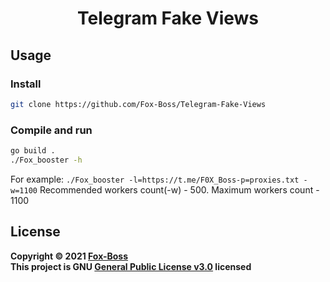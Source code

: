 <h1 align="center">Telegram Fake Views</h1>
<div align="center">
</div>

## Usage
### Install
```sh
git clone https://github.com/Fox-Boss/Telegram-Fake-Views
```
### Compile and run
```sh
go build .
./Fox_booster -h
```
For example: `./Fox_booster -l=https://t.me/F0X_Boss-p=proxies.txt -w=1100`
Recommended workers count(-w) - 500. Maximum workers count - 1100

## License
**Copyright © 2021 [Fox-Boss](https://github.com/fox-boss)** <br />
**This project is GNU [General Public License v3.0](https://github.com/fox-boss/fox_booster/blob/main/LICENSE) licensed**
